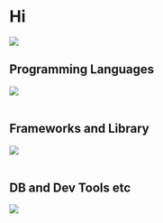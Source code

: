 # Hi

![](https://github-readme-stats.vercel.app/api/top-langs?username=na0kiA&show_icons=true&locale=en&layout=compact)

## Programming Languages

<img src="https://skillicons.dev/icons?i=typescript,react,ruby," /> <br /><br />

## Frameworks and Library

<img src="https://skillicons.dev/icons?i=rails, nextjs, jest, tailwind" /> <br /><br />

## DB and Dev Tools etc

<img src="https://skillicons.dev/icons?i=mysql,redis,docker,aws,figma,nginx,sentry" /> <br /><br />
